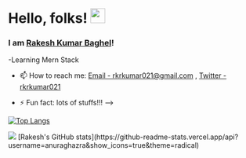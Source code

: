 # Hello, folks! <img src="https://raw.githubusercontent.com/MartinHeinz/MartinHeinz/master/wave.gif" width="30px">

### I am [Rakesh Kumar Baghel](Rakeshbaghel021)! <ing src="https://raw.githubusercontent.com/kaustubh2020/kaustubh2020/master/wave.gif"/>



-Learning Mern Stack


- 📫 How to reach me: [Email - rkrkumar021@gmail.com](rkrkumar021@gmail.com) , [Twitter - rkrkumar021](https://twitter.com/rkrkumar021)

- ⚡ Fun fact: lots of stuffs!!!
-->

[![Top Langs](https://github-readme-stats.vercel.app/api/top-langs/?username=Rakeshbaghel021&layout=compact)](https://github.com/Rakeshbaghel021/github-readme-stats)

<img src="https://github-readme-stats.vercel.app/api?username=Rakeshbaghel021&&show_icons=true&title_color=#FDD9B9&icon_color=bb2acf&text_color=daf7dc&bg_color=151515"/>
[Rakesh's GitHub stats](https://github-readme-stats.vercel.app/api?username=anuraghazra&show_icons=true&theme=radical)



